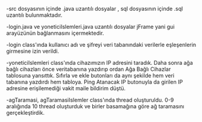 -src dosyasının içinde .java uzantılı dosyalar , sql dosyasının içinde .sql uzantılı bulunmaktadır. 


-login.java ve yoneticiIslemleri.java uzantılı dosyalar jFrame yani gui arayüzünün bağlanmasını içermektedir.


-login class'ında kullanıcı adı ve şifreyi veri tabanındaki verilerle eşleşenlerin girmesine izin verildi.


-yoneticiIslemleri class'ında cihazımızın IP adresini taradık. Daha sonra ağa bağlı cihazları önce veritabanına yazdırıp ordan Ağa Bağlı Cihazlar tablosuna yansıttık. Sıfırla ve ekle butonları da aynı şekilde hem veri tabanına yazdırdı hem tabloya. Ping Atanacak IP butonuyla da girilen IP adresine erişilemediği vakit maile bildirim düştü.


-agTaramasi, agTaramasiIslemler class'ında thread oluşturuldu. 0-9 aralığında 10 thread oluşturduk ve birler basamağına göre ağ taramasını gerçekleştirdik.

